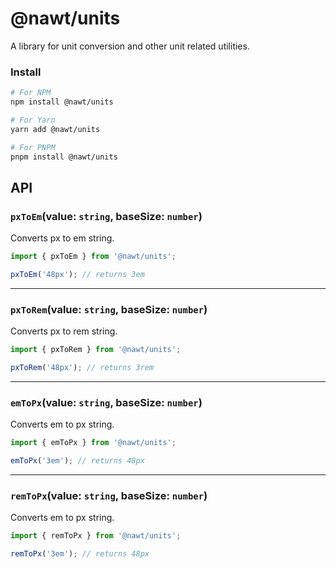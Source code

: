 # @nawt/units

A library for unit conversion and other unit related utilities.

### **Install**

```sh
# For NPM
npm install @nawt/units

# For Yarn
yarn add @nawt/units

# For PNPM
pnpm install @nawt/units
```

## **API**

### **`pxToEm`**(value: `string`, baseSize: `number`)

Converts px to em string.

```ts
import { pxToEm } from '@nawt/units';

pxToEm('48px'); // returns 3em
```

---

### **`pxToRem`**(value: `string`, baseSize: `number`)

Converts px to rem string.

```ts
import { pxToRem } from '@nawt/units';

pxToRem('48px'); // returns 3rem
```

---

### **`emToPx`**(value: `string`, baseSize: `number`)

Converts em to px string.

```ts
import { emToPx } from '@nawt/units';

emToPx('3em'); // returns 48px
```

---

### **`remToPx`**(value: `string`, baseSize: `number`)

Converts em to px string.

```ts
import { remToPx } from '@nawt/units';

remToPx('3em'); // returns 48px
```
